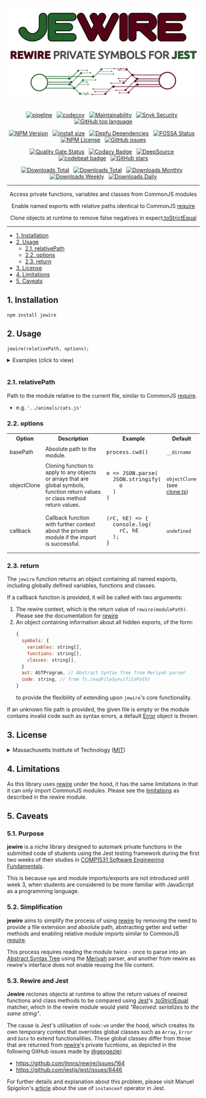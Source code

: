 <div align="center">

# [![Jewire](logo.svg)](https://github.com/nktnet1/jewire)

[![pipeline](https://github.com/nktnet1/jewire/actions/workflows/pipeline.yml/badge.svg)](https://github.com/nktnet1/jewire/actions/workflows/pipeline.yml)
&nbsp;
[![codecov](https://codecov.io/gh/nktnet1/jewire/branch/main/graph/badge.svg?token=RAC7SKJTGU)](https://codecov.io/gh/nktnet1/jewire)
&nbsp;
[![Maintainability](https://api.codeclimate.com/v1/badges/3ec8c0ddebe848926277/maintainability)](https://codeclimate.com/github/nktnet1/jewire/maintainability)
&nbsp;
[![Snyk Security](https://snyk.io/test/github/nktnet1/jewire/badge.svg)](https://snyk.io/test/github/nktnet1/jewire)
&nbsp;
[![GitHub top language](https://img.shields.io/github/languages/top/nktnet1/jewire)](https://github.com/search?q=repo%3Anktnet1%2Fjewire++language%3ATypeScript&type=code)

[![NPM Version](https://img.shields.io/npm/v/jewire?logo=npm)](https://www.npmjs.com/package/jewire?activeTab=versions)
&nbsp;
[![install size](https://packagephobia.com/badge?p=jewire)](https://packagephobia.com/result?p=jewire)
&nbsp;
[![Depfu Dependencies](https://badges.depfu.com/badges/6c4074c4d23ad57ee2bfd9ff90456090/overview.svg)](https://depfu.com/github/nktnet1/jewire?project_id=39032)
&nbsp;
[![FOSSA Status](https://app.fossa.com/api/projects/git%2Bgithub.com%2Fnktnet1%2Fjewire.svg?type=shield)](https://app.fossa.com/projects/git%2Bgithub.com%2Fnktnet1%2Fjewire?ref=badge_shield)
&nbsp;
[![NPM License](https://img.shields.io/npm/l/jewire)](https://opensource.org/license/mit/)
&nbsp;
[![GitHub issues](https://img.shields.io/github/issues/nktnet1/jewire.svg?style=social)](https://github.com/nktnet1/jewire/issues)

[![Quality Gate Status](https://sonarcloud.io/api/project_badges/measure?project=nktnet1_jewire&metric=alert_status)](https://sonarcloud.io/summary/new_code?id=nktnet1_jewire)
&nbsp;
[![Codacy Badge](https://app.codacy.com/project/badge/Grade/65161ae4d1c646ed83c9ef47b0a11473)](https://app.codacy.com/gh/nktnet1/jewire/dashboard?utm_source=gh&utm_medium=referral&utm_content=&utm_campaign=Badge_grade)
&nbsp;
[![DeepSource](https://app.deepsource.com/gh/nktnet1/jewire.svg/?label=active+issues&show_trend=true&token=OTP6tE2be4X1kvxZRsxRh25e)](https://app.deepsource.com/gh/nktnet1/jewire/)
&nbsp;
[![codebeat badge](https://codebeat.co/badges/8bdb4562-0492-4c1c-8b02-e69c94373d60)](https://codebeat.co/projects/github-com-nktnet1-jewire-main)
&nbsp;
[![GitHub stars](https://img.shields.io/github/stars/nktnet1/jewire.svg?style=social)](https://github.com/nktnet1/jewire/stargazers)

[![Downloads Total](https://badgen.net/npm/dt/jewire)](https://moiva.io/?npm=jewire)
&nbsp;
[![Downloads Total](https://badgen.net/npm/dy/jewire)](https://moiva.io/?npm=jewire)
&nbsp;
[![Downloads Monthly](https://badgen.net/npm/dm/jewire)](https://moiva.io/?npm=jewire)
&nbsp;
[![Downloads Weekly](https://badgen.net/npm/dw/jewire)](https://moiva.io/?npm=jewire)
&nbsp;
[![Downloads Daily](https://badgen.net/npm/dd/jewire)](https://moiva.io/?npm=jewire)

---

Access private functions, variables and classes from CommonJS modules

Enable named exports with relative paths identical to CommonJS [require](https://nodejs.org/api/modules.html#requireid)

Clone objects at runtime to remove false negatives in expect[.toStrictEqual](https://jestjs.io/docs/expect#tostrictequalvalue)

</div>

---

- [1. Installation](#1-installation)
- [2. Usage](#2-usage)
    - [2.1. relativePath](#21-relativepath)
    - [2.2. options](#22-options)
    - [2.3. return](#23-return)
- [3. License](#3-license)
- [4. Limitations](#4-limitations)
- [5. Caveats](#5-caveats)

## 1. Installation

```
npm install jewire
```

## 2. Usage

<!-- Try with [replit](). -->

```
jewire(relativePath, options);
```

<details closed>
<summary>Examples (click to view)</summary>

<br/>

Importing from the same directory

```javascript
const { privateVariable, privateFunction } = jewire('private-module');
```

Importing `.cjs` file from a different directory

```javascript
const { privateFunction  } = jewire('../src/private-module.cjs');
```

Using a different basePath

```javascript
const { privateFunction } = jewire(
  '../src/private-module.cjs',
  { basePath: process.cwd() }
);
```

Using a different clone function from the default `clone.objectClone`:

```javascript
const { privateFunction } = jewire(
  '../src/private-module.cjs',
  { objectClone: (obj) => JSON.parse(JSON.stringify(obj)) }
);
```

</details>

<br/>

### 2.1. relativePath

Path to the module relative to the current file, similar to CommonJS [require](https://nodejs.org/api/modules.html#requireid).
  - e.g. `'../animals/cats.js'`

### 2.2. options

<table>
  <tr>
    <th>Option</th>
    <th>Description</th>
    <th>Example</th>
    <th>Default</th>
  </tr>

  <tr>
    <td>basePath</td>
    <td>Absolute path to the module.</td>
    <td>
<pre>
process.cwd()
</pre>
    </td>
    <td><code>__dirname</code></td>
  </tr>

  <td>
    objectClone
  </td>
  <td>
      Cloning function to apply to any objects or arrays that are global symbols, function return values or class method return values.
  </td>
    <td>
<pre>
o => JSON.parse(
  JSON.stringify(
    o
  )
)
</pre>
    </td>
    <td>
      <code>objectClone</code>
      <br />
      (see <a href='src/clone.ts'>clone.ts</a>)
    </td>

  </tr>
  <tr>
    <td>callback</td>
    <td>
        Callback function with further context about the private module if the import is successful.
    </td>
    <td>
<pre>
(rC, hE) => {
  console.log(
    rC, hE
  );
}
</pre>
    </td>
    <td><code>undefined</code></td>
  </tr>
</table>

### 2.3. return

The `jewire` function returns an object containing all named exports, including globally defined variables, functions and classes.

If a callback function is provided, it will be called with two arguments:
1. The rewire context, which is the return value of `rewire(modulePath)`. Please see the documentation for [rewire](https://github.com/jhnns/rewire) 
2. An object containing information about all hidden exports, of the form:
    ```javascript
    {
      symbols: {
        variables: string[],
        functions: string[],
        classes: string[],
      }
      ast: ASTProgram, // Abstract Syntax Tree from Meriyah parser
      code: string, // from fs.readFileSync(filePath)
    }
    ```
    to provide the flexibility of extending upon `jewire`'s core functionality.

If an unknown file path is provided, the given file is empty or the module contains invalid code such as syntax errors, a default [Error](https://developer.mozilla.org/en-US/docs/Web/JavaScript/Reference/Global_Objects/Error/Error) object is thrown.

## 3. License

<details closed>
<summary>
  Massachusetts Institute of Technology
  (<a href="https://opensource.org/license/mit" target="_blank">MIT</a>)
</summary>

<br/>

```
Copyright (c) 2023 Khiet Tam Nguyen

Permission is hereby granted, free of charge, to any person obtaining a
copy of this software and associated documentation files (the “Software”),
to deal in the Software without restriction, including without limitation
the rights to use, copy, modify, merge, publish, distribute, sublicense,
and/or sell copies of the Software, and to permit persons to whom the
Software is furnished to do so, subject to the following conditions:

The above copyright notice and this permission notice shall be included in
all copies or substantial portions of the Software.

THE SOFTWARE IS PROVIDED “AS IS”, WITHOUT WARRANTY OF ANY KIND, EXPRESS OR
IMPLIED, INCLUDING BUT NOT LIMITED TO THE WARRANTIES OF MERCHANTABILITY,
FITNESS FOR A PARTICULAR PURPOSE AND NONINFRINGEMENT. IN NO EVENT SHALL
THE AUTHORS OR COPYRIGHT HOLDERS BE LIABLE FOR ANY CLAIM, DAMAGES OR OTHER
LIABILITY, WHETHER IN AN ACTION OF CONTRACT, TORT OR OTHERWISE, ARISING
FROM, OUT OF OR IN CONNECTION WITH THE SOFTWARE OR THE USE OR OTHER
DEALING S IN THE SOFTWARE.
```

[![FOSSA Status](https://app.fossa.com/api/projects/git%2Bgithub.com%2Fnktnet1%2Fjewire.svg?type=large)](https://app.fossa.com/projects/git%2Bgithub.com%2Fnktnet1%2Fjewire?ref=badge_large)

</details>

## 4. Limitations

As this library uses [rewire](https://github.com/jhnns/rewire) under the hood,
it has the same limitations in that it can only import CommonJS modules. Please
see the [limitations](https://github.com/jhnns/rewire#limitations) as described
in the rewire module.

## 5. Caveats

### 5.1. Purpose

**jewire** is a niche library designed to automark private functions in the
submitted code of students using the Jest testing framework during the first
two weeks of their studies in
[COMP1531 Software Engineering Fundamentals](https://webcms3.cse.unsw.edu.au/COMP1531/23T2/outline).

This is because `npm` and module imports/exports are not introduced until week 3, when
students are considered to be more familiar with JavaScript as a programming language.

### 5.2. Simplification

**jewire** aims to simplify the process of using
[rewire](https://github.com/jhnns/rewire)
by removing the need to provide a file extension and absolute path, abstracting
getter and setter methods and enabling relative module imports similar to CommonJS
[require](https://nodejs.org/api/modules.html).

This process requires reading the module twice - once to parse into an [Abstract Syntax Tree](https://en.wikipedia.org/wiki/Abstract_syntax_tree) using the [Meriyah](https://github.com/meriyah/meriyah) parser, and another from rewire as rewire's interface does not enable reusing the file content.

### 5.3. Rewire and Jest

**Jewire** reclones objects at runtime to allow the return values of rewired functions and class methods to be compared using [Jest](https://jestjs.io)'s [.toStrictEqual](https://jestjs.io/docs/expect#tostrictequalvalue) matcher, which in the rewire module would yield *"Received: serializes to the same string"*.

The cause is Jest's utilisation of `node:vm` under the hood, which creates its own temporary context that overrides global classes such as `Array`, `Error` and `Date` to extend functionalities. These global classes differ from those that are returned from [rewire](https://github.com/jhnns/rewire)'s private fucntions, as depicted in the following GitHub issues made by [@geogezlei](https://github.com/georgezlei):
- https://github.com/jhnns/rewire/issues/164
- https://github.com/jestjs/jest/issues/8446

For further details and explanation about this problem, please visit Manuel Spigolon's [article](https://backend.cafe/should-you-use-jest-as-a-testing-library) about the use of `instanceof` operator in Jest.

